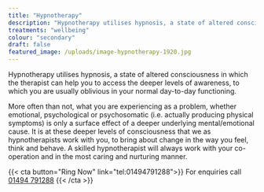 ```yaml
---
title: "Hypnotherapy"
description: "Hypnotherapy utilises hypnosis, a state of altered consciousness in which the therapist can help you to access the deeper levels of awareness."
treatments: "wellbeing"
colour: "secondary"
draft: false
featured_image: /uploads/image-hypnotherapy-1920.jpg
---
```


Hypnotherapy utilises hypnosis, a state of altered consciousness in which the therapist can help you to access the deeper levels of awareness, to which you are usually oblivious in your normal day-to-day functioning. 

More often than not, what you are experiencing as a problem, whether emotional, psychological or psychosomatic (i.e. actually producing physical symptoms) is only a surface effect of a deeper underlying mental/emotional cause. It is at these deeper levels of consciousness that we as hypnotherapists work with you, to bring about change in the way you feel, think and behave. A skilled hypnotherapist will always work with your co-operation and in the most caring and nurturing manner.

{{< cta button="Ring Now" link="tel:01494791288">}}
For enquiries call [01494 791288](tel:01494791288)
{{< /cta >}}
